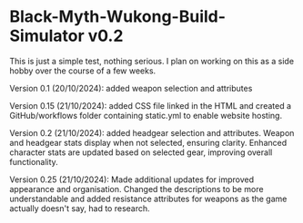 # Black-Myth-Wukong-Build-Simulator v0.2

This is just a simple test, nothing serious. I plan on working on this as a side hobby over the course of a few weeks.

Version 0.1 (20/10/2024):
added weapon selection and attributes

Version 0.15 (21/10/2024):
added CSS file linked in the HTML and created a GitHub/workflows folder containing static.yml to enable website hosting.

Version 0.2 (21/10/2024):
added headgear selection and attributes. Weapon and headgear stats display when not selected, ensuring clarity. Enhanced character stats are updated based on selected gear, improving overall functionality.

Version 0.25 (21/10/2024): Made additional updates for improved appearance and organisation. Changed the descriptions to be more understandable and added resistance attributes for weapons as the game actually doesn't say, had to research.



